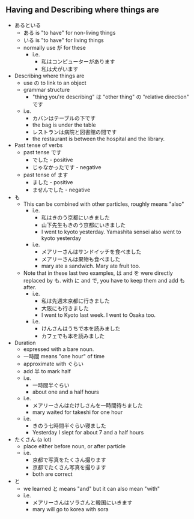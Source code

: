 ## Having and Describing where things are
* あるといる
	* ある is "to have" for non-living things
	* いる is "to have" for living things
	* normally use が for these 
		* i.e.
			* 私はコンピューターがあります
			* 私は犬がいます
* Describing where things are
	* use の to link to an object
	* grammar structure
		* "thing you're describing" は "other thing" の "relative direction" です
	* i.e.
		* カバンはテーブルの下です 
		* the bag is under the table
		* レストランは病院と図書館の間です
		* the restaurant is between the hospital and the library.
* Past tense of verbs
	* past tense です
		* でした - positive
		* じゃなかったです - negative
	* past tense of ます
		* ました - positive
		* ませんでした - negative
* も
	* This can be combined with other particles, roughly means "also"
		* i.e.
			* 私はきのう京都にいきました
			* 山下先生もきのう京都にいきました
			* I went to kyoto yesterday. Yamashita sensei also went to kyoto yesterday
		* i.e.
			* メアリーさんはサンドイッチを食べました
			* メアリーさんは果物も食べました
			* mary ate a sandwich. Mary ate fruit too.
	* Note that in these last two examples, は and を were directly replaced by も. with に and で, you have to keep them and add も after.
		* i.e.
			* 私は先週末京都に行きました
			* 大阪にも行きました
			* I went to Kyoto last week. I went to Osaka too.
		* i.e.
			* けんさんはうちで本を読みました
			* カフェでも本を読みました
* Duration
	* expressed with a bare noun. 
	* 一時間 means "one hour" of time
	* approximate with ぐらい
	* add 半 to mark half
	* i.e.
		* 一時間半ぐらい
		* about one and a half hours
	* i.e.
		* メアリーさんはたけしさんを一時間待ちました
		* mary waited for takeshi for one hour
	* i.e.
		* きのう七時間半ぐらい寝ました
		* Yesterday I slept for about 7 and a half hours
* たくさん (a lot)
	* place either before noun, or after particle
	* i.e.
		* 京都で写真をたくさん撮ります
		* 京都でたくさん写真を撮ります
		* both are correct
* と
	* we learned と means "and" but it can also mean "with"
	* i.e.
		* メアリーさんはソラさんと韓国にいきます
		* mary will go to korea with sora